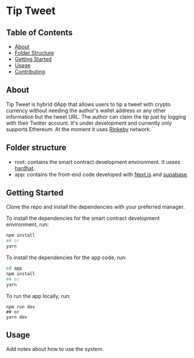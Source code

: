 # Tip Tweet 

## Table of Contents

- [About](#about)
- [Folder Structure](#folder_structure)
- [Getting Started](#getting_started)
- [Usage](#usage)
- [Contributing](../CONTRIBUTING.md)

## About <a name = "about"></a>

Tip Tweet is hybrid dApp that allows users to tip a tweet with crypto currency without needing the author's wallet address or any other information but the tweet URL. The author can claim the tip just by logging with their Twitter account. It's under development and currently only supports Ethereum. At the moment it uses [Rinkeby](https://rinkeby.etherscan.io/) network.

## Folder structure <a name = "folder_structure"></a>

- root: contains the smart contract development environment. It usses [hardhat](https://hardhat.org/).
- app: contains the front-end code developed with [Next.js](https://nextjs.org/) and [supabase](https://supabase.io/).
## Getting Started <a name = "getting_started"></a>

Clone the repo and install the dependencies with your preferred manager.

 To install the dependencies for the smart contract development environment, run:
```bash
npm install
## or
yarn
```

 To install the dependencies for the app code, run:
```bash
cd app
npm install
## or
yarn
```

 To run the app locally, run:
```bas
npm run dev
## or
yarn dev
```

## Usage <a name = "usage"></a>

Add notes about how to use the system.
